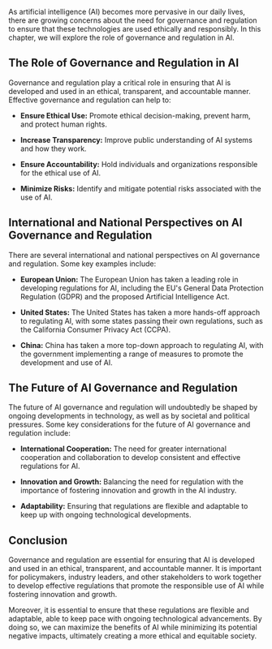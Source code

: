 

As artificial intelligence (AI) becomes more pervasive in our daily lives, there are growing concerns about the need for governance and regulation to ensure that these technologies are used ethically and responsibly. In this chapter, we will explore the role of governance and regulation in AI.

The Role of Governance and Regulation in AI
-------------------------------------------

Governance and regulation play a critical role in ensuring that AI is developed and used in an ethical, transparent, and accountable manner. Effective governance and regulation can help to:

* **Ensure Ethical Use:** Promote ethical decision-making, prevent harm, and protect human rights.

* **Increase Transparency:** Improve public understanding of AI systems and how they work.

* **Ensure Accountability:** Hold individuals and organizations responsible for the ethical use of AI.

* **Minimize Risks:** Identify and mitigate potential risks associated with the use of AI.

International and National Perspectives on AI Governance and Regulation
-----------------------------------------------------------------------

There are several international and national perspectives on AI governance and regulation. Some key examples include:

* **European Union:** The European Union has taken a leading role in developing regulations for AI, including the EU's General Data Protection Regulation (GDPR) and the proposed Artificial Intelligence Act.

* **United States:** The United States has taken a more hands-off approach to regulating AI, with some states passing their own regulations, such as the California Consumer Privacy Act (CCPA).

* **China:** China has taken a more top-down approach to regulating AI, with the government implementing a range of measures to promote the development and use of AI.

The Future of AI Governance and Regulation
------------------------------------------

The future of AI governance and regulation will undoubtedly be shaped by ongoing developments in technology, as well as by societal and political pressures. Some key considerations for the future of AI governance and regulation include:

* **International Cooperation:** The need for greater international cooperation and collaboration to develop consistent and effective regulations for AI.

* **Innovation and Growth:** Balancing the need for regulation with the importance of fostering innovation and growth in the AI industry.

* **Adaptability:** Ensuring that regulations are flexible and adaptable to keep up with ongoing technological developments.

Conclusion
----------

Governance and regulation are essential for ensuring that AI is developed and used in an ethical, transparent, and accountable manner. It is important for policymakers, industry leaders, and other stakeholders to work together to develop effective regulations that promote the responsible use of AI while fostering innovation and growth.

Moreover, it is essential to ensure that these regulations are flexible and adaptable, able to keep pace with ongoing technological advancements. By doing so, we can maximize the benefits of AI while minimizing its potential negative impacts, ultimately creating a more ethical and equitable society.
